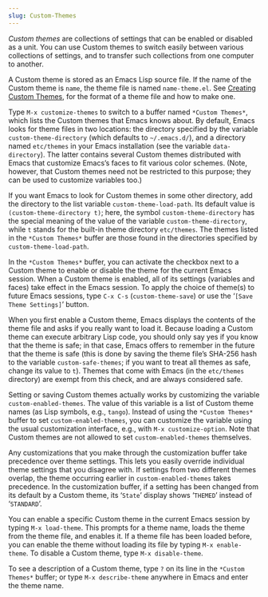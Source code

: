 ```yaml
---
slug: Custom-Themes
---
```


*Custom themes* are collections of settings that can be enabled or disabled as a unit. You can use Custom themes to switch easily between various collections of settings, and to transfer such collections from one computer to another.

A Custom theme is stored as an Emacs Lisp source file. If the name of the Custom theme is `name`, the theme file is named `name-theme.el`. See [Creating Custom Themes](Creating-Custom-Themes), for the format of a theme file and how to make one.

Type `M-x customize-themes` to switch to a buffer named `*Custom Themes*`, which lists the Custom themes that Emacs knows about. By default, Emacs looks for theme files in two locations: the directory specified by the variable `custom-theme-directory` (which defaults to `~/.emacs.d/`), and a directory named `etc/themes` in your Emacs installation (see the variable `data-directory`). The latter contains several Custom themes distributed with Emacs that customize Emacs’s faces to fit various color schemes. (Note, however, that Custom themes need not be restricted to this purpose; they can be used to customize variables too.)

If you want Emacs to look for Custom themes in some other directory, add the directory to the list variable `custom-theme-load-path`. Its default value is `(custom-theme-directory t)`; here, the symbol `custom-theme-directory` has the special meaning of the value of the variable `custom-theme-directory`, while `t` stands for the built-in theme directory `etc/themes`. The themes listed in the `*Custom Themes*` buffer are those found in the directories specified by `custom-theme-load-path`.

In the `*Custom Themes*` buffer, you can activate the checkbox next to a Custom theme to enable or disable the theme for the current Emacs session. When a Custom theme is enabled, all of its settings (variables and faces) take effect in the Emacs session. To apply the choice of theme(s) to future Emacs sessions, type `C-x C-s` (`custom-theme-save`) or use the ‘`[Save Theme Settings]`’ button.

When you first enable a Custom theme, Emacs displays the contents of the theme file and asks if you really want to load it. Because loading a Custom theme can execute arbitrary Lisp code, you should only say yes if you know that the theme is safe; in that case, Emacs offers to remember in the future that the theme is safe (this is done by saving the theme file’s SHA-256 hash to the variable `custom-safe-themes`; if you want to treat all themes as safe, change its value to `t`). Themes that come with Emacs (in the `etc/themes` directory) are exempt from this check, and are always considered safe.

Setting or saving Custom themes actually works by customizing the variable `custom-enabled-themes`. The value of this variable is a list of Custom theme names (as Lisp symbols, e.g., `tango`). Instead of using the `*Custom Themes*` buffer to set `custom-enabled-themes`, you can customize the variable using the usual customization interface, e.g., with `M-x customize-option`. Note that Custom themes are not allowed to set `custom-enabled-themes` themselves.

Any customizations that you make through the customization buffer take precedence over theme settings. This lets you easily override individual theme settings that you disagree with. If settings from two different themes overlap, the theme occurring earlier in `custom-enabled-themes` takes precedence. In the customization buffer, if a setting has been changed from its default by a Custom theme, its ‘`State`’ display shows ‘`THEMED`’ instead of ‘`STANDARD`’.

You can enable a specific Custom theme in the current Emacs session by typing `M-x load-theme`. This prompts for a theme name, loads the theme from the theme file, and enables it. If a theme file has been loaded before, you can enable the theme without loading its file by typing `M-x enable-theme`. To disable a Custom theme, type `M-x disable-theme`.

To see a description of a Custom theme, type `?` on its line in the `*Custom Themes*` buffer; or type `M-x describe-theme` anywhere in Emacs and enter the theme name.
